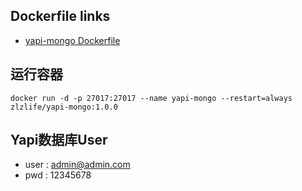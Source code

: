 ## Dockerfile links

* [yapi-mongo Dockerfile](https://github.com/zlzlife/docker/blob/master/yapi-mongo/Dockerfile)

## 运行容器

```
docker run -d -p 27017:27017 --name yapi-mongo --restart=always zlzlife/yapi-mongo:1.0.0
```

## Yapi数据库User

- user : admin@admin.com
- pwd  : 12345678
